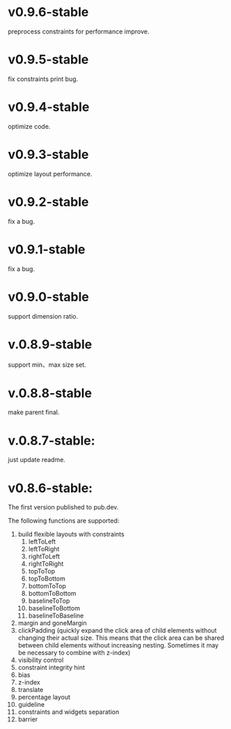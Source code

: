 # v0.9.6-stable

preprocess constraints for performance improve.

# v0.9.5-stable

fix constraints print bug.

# v0.9.4-stable

optimize code.

# v0.9.3-stable

optimize layout performance.

# v0.9.2-stable

fix a bug.

# v0.9.1-stable

fix a bug.

# v0.9.0-stable

support dimension ratio.

# v.0.8.9-stable

support min、max size set.

# v.0.8.8-stable

make parent final.

# v.0.8.7-stable:

just update readme.

# v0.8.6-stable:

The first version published to pub.dev.

The following functions are supported:

1. build flexible layouts with constraints
    1. leftToLeft
    2. leftToRight
    3. rightToLeft
    4. rightToRight
    5. topToTop
    6. topToBottom
    7. bottomToTop
    8. bottomToBottom
    9. baselineToTop
    10. baselineToBottom
    11. baselineToBaseline
2. margin and goneMargin
3. clickPadding (quickly expand the click area of child elements without changing their actual size.
   This means that the click area can be shared between child elements without increasing nesting.
   Sometimes it may be necessary to combine with z-index)
4. visibility control
5. constraint integrity hint
6. bias
7. z-index
8. translate
9. percentage layout
10. guideline
11. constraints and widgets separation
12. barrier